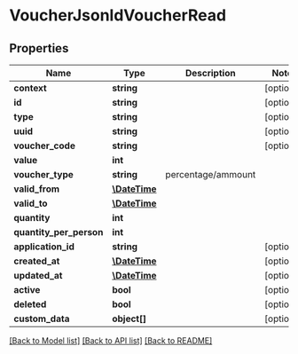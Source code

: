 # VoucherJsonldVoucherRead

## Properties
Name | Type | Description | Notes
------------ | ------------- | ------------- | -------------
**context** | **string** |  | [optional] 
**id** | **string** |  | [optional] 
**type** | **string** |  | [optional] 
**uuid** | **string** |  | [optional] 
**voucher_code** | **string** |  | [optional] 
**value** | **int** |  | 
**voucher_type** | **string** | percentage/ammount | 
**valid_from** | [**\DateTime**](\DateTime.md) |  | 
**valid_to** | [**\DateTime**](\DateTime.md) |  | 
**quantity** | **int** |  | 
**quantity_per_person** | **int** |  | 
**application_id** | **string** |  | [optional] 
**created_at** | [**\DateTime**](\DateTime.md) |  | [optional] 
**updated_at** | [**\DateTime**](\DateTime.md) |  | [optional] 
**active** | **bool** |  | [optional] 
**deleted** | **bool** |  | [optional] 
**custom_data** | **object[]** |  | [optional] 

[[Back to Model list]](../../README.md#documentation-for-models) [[Back to API list]](../../README.md#documentation-for-api-endpoints) [[Back to README]](../../README.md)

